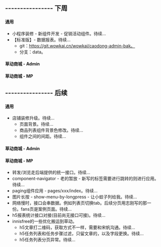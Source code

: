 ## ---------------- 下周
#### 通用
* 小程序装修 - 新组件开发 - 促销活动组件。待续...
* 【标准版】- 数据报表。待续...
  - git：https://git.wowkai.cn/wowkai/caodong-admin-bak。
  - 分支：data。
#### 草动商城 - Admin
#### 草动商城 - MP

## ---------------- 后续
#### 通用
* 店铺装修升级。待续...
  - 页面背景。待续...
  - 商品列表组件背景色修改。待续...
  - 组件之间的间距。待续...
#### 草动商城 - Admin
#### 草动商城 - MP
* 转发/浏览走后端提供的统一接口。待续...
* component-navigator - 老的暂放 - 新写的标签需要进行跳转的则进行应用。待续...
* paging组件应用 - pages/xxx/index。待续...
* 图片长按 - show-menu-by-longpress - 让小蚊子列给我。待续...
* 网络慢时，接口会串数据。例如列表页切换tab。后续分页用志刚写的那一份。fans页是案例页面。待续...
* h5报表统计接口对接(目前尚无接口可接)。待续...
* innisfree的一些优化搬运到草动。
  - h5文章打二维码，获取方式不一样，需要和宋帆沟通。待续...
  - h5任务列表和任务步骤过滤，只留文章的，以及字段更换。待续...
  - h5任务列表分页异常。待续...
